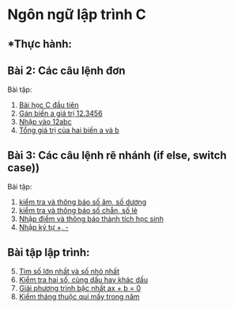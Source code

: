 # Ngôn ngữ lập trình C

## *Thực hành:

## Bài 2: Các câu lệnh đơn
Bài tập:
1. [Bài học C đầu tiên](https://www.jdoodle.com/embed/v0/5D87)
2. [Gán biến a giá trị 12.3456](https://www.jdoodle.com/embed/v0/5D8c)
3. [Nhập vào 12abc](https://www.jdoodle.com/embed/v0/5D8o)
4. [Tổng giá trị của hai biến a và b](https://www.jdoodle.com/embed/v0/5u6Z)
 
## Bài 3: Các câu lệnh rẽ nhánh (if else, switch case))
Bài tập:
1. [kiểm tra và thông báo số âm, số dương](https://www.jdoodle.com/embed/v0/5CGT)
2. [kiểm tra và thông báo số chẵn, số lẻ](https://www.jdoodle.com/embed/v0/5CGW)
3. [Nhập điểm và thông báo thành tích học sinh](https://www.jdoodle.com/embed/v0/5CGW)
4. [Nhập ký tự +, -](https://www.jdoodle.com/embed/v0/5BuV)
 
## Bài tập lập trình:
5. [Tìm số lớn nhất và số nhỏ nhất](https://www.jdoodle.com/embed/v0/5BPA)
6. [Kiểm tra hai số, cùng dấu hay khác dấu](https://www.jdoodle.com/embed/v0/5Caa)
7. [Giải phương trình bậc nhất ax + b = 0](https://www.jdoodle.com/embed/v0/5CHc)
8. [Kiểm tháng thuộc quí mấy trong năm](https://www.jdoodle.com/embed/v0/5CpT)
